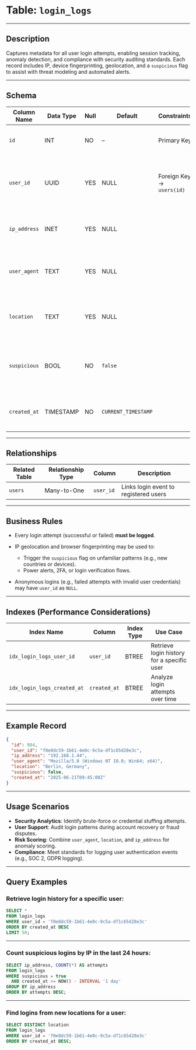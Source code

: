 # Table: `login_logs`

---

## **Description**

Captures metadata for all user login attempts, enabling session tracking, anomaly detection, and compliance with security auditing standards. Each record includes IP, device fingerprinting, geolocation, and a `suspicious` flag to assist with threat modeling and automated alerts.

---

## **Schema**

| Column Name  | Data Type | Null | Default             | Constraints               | Description                                                           |
| ------------ | --------- | ---- | ------------------- | ------------------------- | --------------------------------------------------------------------- |
| `id`         | INT       | NO   | –                   | Primary Key               | Unique identifier for each login event                                |
| `user_id`    | UUID      | YES  | NULL                | Foreign Key → `users(id)` | UUID of the user who attempted the login (nullable for unknown users) |
| `ip_address` | INET      | YES  | NULL                |                           | IP address from which the login attempt originated                    |
| `user_agent` | TEXT      | YES  | NULL                |                           | Device and browser details (e.g., user-agent string)                  |
| `location`   | TEXT      | YES  | NULL                |                           | Human-readable geolocation inferred from `ip_address`                 |
| `suspicious` | BOOL      | NO   | `false`             |                           | Flag indicating anomaly or risk detected in the login event           |
| `created_at` | TIMESTAMP | NO   | `CURRENT_TIMESTAMP` |                           | Timestamp of when the login event was logged (UTC)                    |

---

## **Relationships**

| Related Table | Relationship Type | Column    | Description                           |
| ------------- | ----------------- | --------- | ------------------------------------- |
| `users`       | Many-to-One       | `user_id` | Links login event to registered users |

---

## **Business Rules**

* Every login attempt (successful or failed) **must be logged**.
* IP geolocation and browser fingerprinting may be used to:

  * Trigger the `suspicious` flag on unfamiliar patterns (e.g., new countries or devices).
  * Power alerts, 2FA, or login verification flows.
* Anonymous logins (e.g., failed attempts with invalid user credentials) may have `user_id` as `NULL`.

---

## **Indexes (Performance Considerations)**

| Index Name                  | Column       | Index Type | Use Case                                   |
| --------------------------- | ------------ | ---------- | ------------------------------------------ |
| `idx_login_logs_user_id`    | `user_id`    | BTREE      | Retrieve login history for a specific user |
| `idx_login_logs_created_at` | `created_at` | BTREE      | Analyze login attempts over time           |

---

## **Example Record**

```json
{
  "id": 984,
  "user_id": "f0e8dc59-1b61-4e0c-9c5a-df1c65d28e3c",
  "ip_address": "192.168.1.44",
  "user_agent": "Mozilla/5.0 (Windows NT 10.0; Win64; x64)",
  "location": "Berlin, Germany",
  "suspicious": false,
  "created_at": "2025-06-21T09:45:00Z"
}
```

---

## **Usage Scenarios**

* **Security Analytics**: Identify brute-force or credential stuffing attempts.
* **User Support**: Audit login patterns during account recovery or fraud disputes.
* **Risk Scoring**: Combine `user_agent`, `location`, and `ip_address` for anomaly scoring.
* **Compliance**: Meet standards for logging user authentication events (e.g., SOC 2, GDPR logging).

---

## **Query Examples**

### Retrieve login history for a specific user:

```sql
SELECT *
FROM login_logs
WHERE user_id = 'f0e8dc59-1b61-4e0c-9c5a-df1c65d28e3c'
ORDER BY created_at DESC
LIMIT 50;
```

---

### Count suspicious logins by IP in the last 24 hours:

```sql
SELECT ip_address, COUNT(*) AS attempts
FROM login_logs
WHERE suspicious = true
  AND created_at >= NOW() - INTERVAL '1 day'
GROUP BY ip_address
ORDER BY attempts DESC;
```

---

### Find logins from new locations for a user:

```sql
SELECT DISTINCT location
FROM login_logs
WHERE user_id = 'f0e8dc59-1b61-4e0c-9c5a-df1c65d28e3c'
ORDER BY created_at DESC;
```